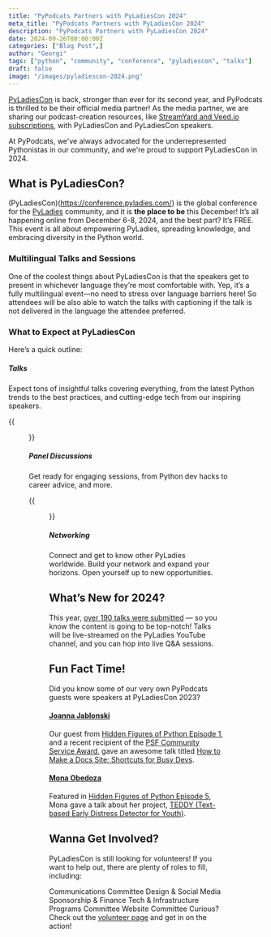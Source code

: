 ```yaml
---
title: "PyPodcats Partners with PyLadiesCon 2024"
meta_title: "PyPodcats Partners with PyLadiesCon 2024"
description: "PyPodcats Partners with PyLadiesCon 2024"
date: 2024-09-26T00:00:00Z
categories: ["Blog Post",]
author: "Georgi"
tags: ["python", "community", "conference", "pyladiescon", "talks"]
draft: false
image: "/images/pyladiescon-2024.png"
---
```


[PyLadiesCon](https://conference.pyladies.com) is back, stronger than ever for its second year, and PyPodcats is thrilled to be their official media partner! As the media partner, we are sharing our podcast-creation resources, like [StreamYard and Veed.io subscriptions](/about/financials), with PyLadiesCon and PyLadiesCon speakers.

At PyPodcats, we've always advocated for the underrepresented Pythonistas in our community, and we're proud to support PyLadiesCon in 2024.

## What is PyLadiesCon?

(PyLadiesCon)(https://conference.pyladies.com/) is the global conference for the [PyLadies](https://pyladies.com) community, and it is **the place to be** this December! It’s all happening online from December 6-8, 2024, and the best part? It’s FREE. This event is all about empowering PyLadies, spreading knowledge, and embracing diversity in the Python world.

### Multilingual Talks and Sessions

One of the coolest things about PyLadiesCon is that the speakers get to present in whichever language they’re most comfortable with. Yep, it’s a fully multilingual event—no need to stress over language barriers here! So attendees will be also able to watch the talks with captioning if the talk is not delivered in the language the attendee preferred.

### What to Expect at PyLadiesCon

Here’s a quick outline:
##### Talks
Expect tons of insightful talks covering everything, from the latest Python trends to the best practices, and cutting-edge tech from our inspiring speakers. 

{{<figure src="/images/thais.png" caption="Thais Viana's Keynote session at PyLadiesCon 2023" alt="Thais Viana's Keynote session at PyLadiesCon 2023">}}

##### Panel Discussions
Get ready for engaging sessions, from Python dev hacks to career advice, and more.

{{<figure src="/images/panel.png" caption="APAC panel discussion at PyLadiesCon 2023" alt="APAC panel discussion at PyLadiesCon 2023">}}

##### Networking

Connect and get to know other PyLadies worldwide. Build your network and expand your horizons. Open yourself up to new opportunities.


## What’s New for 2024?

This year, [over 190 talks were submitted](https://conference.pyladies.com/news/cfp-close/) — so you know the content is going to be top-notch! Talks will be live-streamed on the PyLadies YouTube channel, and you can hop into live Q&A sessions.

## Fun Fact Time!

Did you know some of our very own PyPodcats guests were speakers at PyLadiesCon 2023?

#### [Joanna Jablonski](/speakers/joanna-jablonski/) 
Our guest from [Hidden Figures of Python Episode 1](/episodes/ep-1/), and a recent recipient of the [PSF Community Service Award](https://www.python.org/community/awards/psf-awards/#october-2024:~:text=The%20Q3%20Community%20Service%20Award%20was%20given%20to%20Joanna%20Jablonski%20for%20her%20multifaceted%20contributions%20across%20various%20domains%2C%20including%20her%20work%20as%20contributor%20to%20CPython%2C%20an%20interpreter%20author%2C%20and%20an%20architect%20of%20developer%20education%20tools%20and%20tutorials), gave an awesome talk titled [How to Make a Docs Site: Shortcuts for Busy Devs](https://www.youtube.com/watch?v=N3mO4MEtpwA).


#### [Mona Obedoza](/speakers/mona-obedoza/)
Featured in [Hidden Figures of Python Episode 5](/episodes/ep-5/), Mona gave a talk about her project, [TEDDY (Text-based Early Distress Detector for Youth)](https://www.youtube.com/watch?v=DB7xxXHH-mo).


## Wanna Get Involved?

PyLadiesCon is still looking for volunteers! If you want to help out, there are plenty of roles to fill, including:

Communications Committee
Design & Social Media
Sponsorship & Finance
Tech & Infrastructure
Programs Committee
Website Committee
Curious? Check out the [volunteer page](https://conference.pyladies.com/volunteer/) and get in on the action!